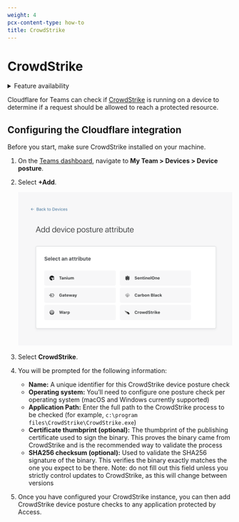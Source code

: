 ```yaml
---
weight: 4
pcx-content-type: how-to
title: CrowdStrike
---
```


# CrowdStrike

<details>
<summary>Feature availability</summary>
<div>

| Operating Systems | [WARP mode required](/cloudflare-one/connections/connect-devices/warp/#warp-client-modes) | Minimum WARP version required    | [Teams plans](https://www.cloudflare.com/teams-pricing/) |
| ----------------- | ----------------------------------------------------------------------------------------- | -------------------------------- | -------------------------------------------------------- |
| macOS, Windows    | WARP with Gateway                                                                         | macOS: 1.4.27, Windows: 1.4.25.0 | All plans                                                |

</div>
</details>

Cloudflare for Teams can check if [CrowdStrike](https://www.crowdstrike.com/) is running on a device to determine if a request should be allowed to reach a protected resource.

## Configuring the Cloudflare integration

Before you start, make sure CrowdStrike installed on your machine.

1.  On the [Teams dashboard](https://dash.teams.cloudflare.com), navigate to **My Team > Devices > Device posture**.

2.  Select **+Add**.

    ![Device posture attributes](../../static/documentation/identity/devices/device-posture-partners.png)

3.  Select **CrowdStrike**.

4.  You will be prompted for the following information:

    - **Name:** A unique identifier for this CrowdStrike device posture check
    - **Operating system:** You’ll need to configure one posture check per operating system (macOS and Windows currently supported)
    - **Application Path:** Enter the full path to the CrowdStrike process to be checked (for example, `c:\program files\CrowdStrike\CrowdStrike.exe`)
    - **Certificate thumbprint (optional):** The thumbprint of the publishing certificate used to sign the binary. This proves the binary came from CrowdStrike and is the recommended way to validate the process
    - **SHA256 checksum (optional):** Used to validate the SHA256 signature of the binary. This verifies the binary exactly matches the one you expect to be there. Note: do not fill out this field unless you strictly control updates to CrowdStrike, as this will change between versions

5.  Once you have configured your CrowdStrike instance, you can then add CrowdStrike device posture checks to any application protected by Access.
